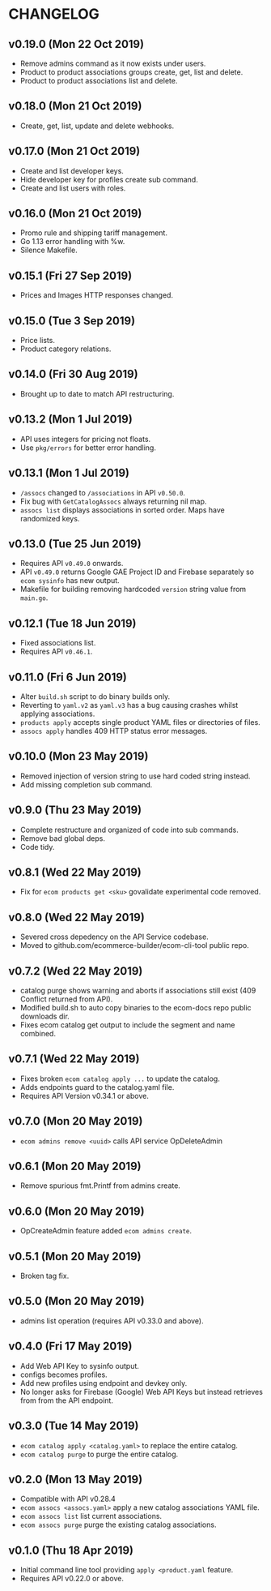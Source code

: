 # CHANGELOG

## v0.19.0 (Mon 22 Oct 2019)
+ Remove admins command as it now exists under users.
+ Product to product associations groups create, get, list and delete.
+ Product to product associations list and delete.

## v0.18.0 (Mon 21 Oct 2019)
+ Create, get, list, update and delete webhooks.

## v0.17.0 (Mon 21 Oct 2019)
+ Create and list developer keys.
+ Hide developer key for profiles create sub command.
+ Create and list users with roles.

## v0.16.0 (Mon 21 Oct 2019)
+ Promo rule and shipping tariff management.
+ Go 1.13 error handling with %w.
+ Silence Makefile.

## v0.15.1 (Fri 27 Sep 2019)
+ Prices and Images HTTP responses changed.

## v0.15.0 (Tue 3 Sep 2019)
+ Price lists.
+ Product category relations.

## v0.14.0 (Fri 30 Aug 2019)
+ Brought up to date to match API restructuring.

## v0.13.2 (Mon 1 Jul 2019)
+ API uses integers for pricing not floats.
+ Use `pkg/errors` for better error handling.

## v0.13.1 (Mon 1 Jul 2019)
+ `/assocs` changed to `/associations` in API `v0.50.0`.
+ Fix bug with `GetCatalogAssocs` always returning nil map.
+ `assocs list` displays associations in sorted order. Maps have randomized keys.

## v0.13.0 (Tue 25 Jun 2019)
+ Requires API `v0.49.0` onwards.
+ API `v0.49.0` returns Google GAE Project ID and Firebase separately so `ecom sysinfo` has new output.
+ Makefile for building removing hardcoded `version` string value from `main.go`.

## v0.12.1 (Tue 18 Jun 2019)
+ Fixed associations list.
+ Requires API `v0.46.1`.

## v0.11.0 (Fri 6 Jun 2019)
+ Alter `build.sh` script to do binary builds only.
+ Reverting to `yaml.v2` as `yaml.v3` has a bug causing crashes whilst applying associations.
+ `products apply` accepts single product YAML files or directories of files.
+ `assocs apply` handles 409 HTTP status error messages.

## v0.10.0 (Mon 23 May 2019)
+ Removed injection of version string to use hard coded string instead.
+ Add missing completion sub command.

## v0.9.0 (Thu 23 May 2019)
+ Complete restructure and organized of code into sub commands.
+ Remove bad global deps.
+ Code tidy.

## v0.8.1 (Wed 22 May 2019)
+ Fix for `ecom products get <sku>` govalidate experimental code removed.

## v0.8.0 (Wed 22 May 2019)
+ Severed cross depedency on the API Service codebase.
+ Moved to github.com/ecommerce-builder/ecom-cli-tool public repo.

## v0.7.2 (Wed 22 May 2019)
+ catalog purge shows warning and aborts if associations still exist (409 Conflict returned from API).
+ Modified build.sh to auto copy binaries to the ecom-docs repo public downloads dir.
+ Fixes ecom catalog get output to include the segment and name combined.

## v0.7.1 (Wed 22 May 2019)
+ Fixes broken `ecom catalog apply ...` to update the catalog.
+ Adds endpoints guard to the catalog.yaml file.
+ Requires API Version v0.34.1 or above.

## v0.7.0 (Mon 20 May 2019)
+ `ecom admins remove <uuid>` calls API service OpDeleteAdmin

## v0.6.1 (Mon 20 May 2019)
+ Remove spurious fmt.Printf from admins create.

## v0.6.0 (Mon 20 May 2019)
+ OpCreateAdmin feature added `ecom admins create`.

## v0.5.1 (Mon 20 May 2019)
+ Broken tag fix.

## v0.5.0 (Mon 20 May 2019)
+ admins list operation (requires API v0.33.0 and above).

## v0.4.0 (Fri 17 May 2019)
+ Add Web API Key to sysinfo output.
+ configs becomes profiles.
+ Add new profiles using endpoint and devkey only.
+ No longer asks for Firebase (Google) Web API Keys but instead retrieves from from the API endpoint.

## v0.3.0 (Tue 14 May 2019)
+ `ecom catalog apply <catalog.yaml>` to replace the entire catalog.
+ `ecom catalog purge` to purge the entire catalog.

## v0.2.0 (Mon 13 May 2019)
+ Compatible with API v0.28.4
+ `ecom assocs <assocs.yaml>` apply a new catalog associations YAML file.
+ `ecom assocs list` list current associations.
+ `ecom assocs purge` purge the existing catalog associations.

## v0.1.0 (Thu 18 Apr 2019)
+ Initial command line tool providing `apply <product.yaml` feature.
+ Requires API v0.22.0 or above.
